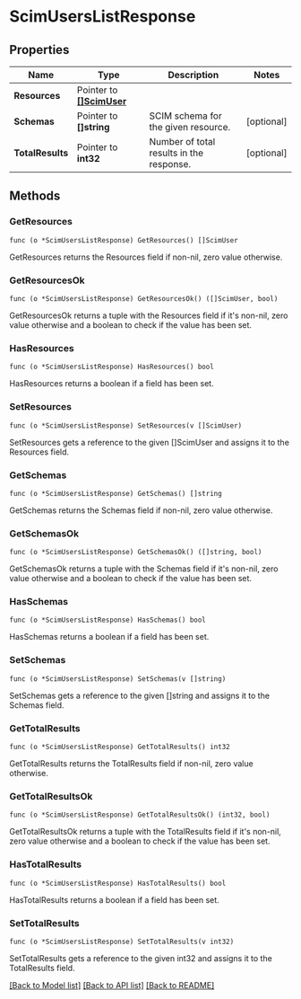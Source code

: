 # ScimUsersListResponse

## Properties

Name | Type | Description | Notes
------------ | ------------- | ------------- | -------------
**Resources** | Pointer to [**[]ScimUser**](ScimUser.md) |  | 
**Schemas** | Pointer to **[]string** | SCIM schema for the given resource. | [optional] 
**TotalResults** | Pointer to **int32** | Number of total results in the response. | [optional] 

## Methods

### GetResources

`func (o *ScimUsersListResponse) GetResources() []ScimUser`

GetResources returns the Resources field if non-nil, zero value otherwise.

### GetResourcesOk

`func (o *ScimUsersListResponse) GetResourcesOk() ([]ScimUser, bool)`

GetResourcesOk returns a tuple with the Resources field if it's non-nil, zero value otherwise
and a boolean to check if the value has been set.

### HasResources

`func (o *ScimUsersListResponse) HasResources() bool`

HasResources returns a boolean if a field has been set.

### SetResources

`func (o *ScimUsersListResponse) SetResources(v []ScimUser)`

SetResources gets a reference to the given []ScimUser and assigns it to the Resources field.

### GetSchemas

`func (o *ScimUsersListResponse) GetSchemas() []string`

GetSchemas returns the Schemas field if non-nil, zero value otherwise.

### GetSchemasOk

`func (o *ScimUsersListResponse) GetSchemasOk() ([]string, bool)`

GetSchemasOk returns a tuple with the Schemas field if it's non-nil, zero value otherwise
and a boolean to check if the value has been set.

### HasSchemas

`func (o *ScimUsersListResponse) HasSchemas() bool`

HasSchemas returns a boolean if a field has been set.

### SetSchemas

`func (o *ScimUsersListResponse) SetSchemas(v []string)`

SetSchemas gets a reference to the given []string and assigns it to the Schemas field.

### GetTotalResults

`func (o *ScimUsersListResponse) GetTotalResults() int32`

GetTotalResults returns the TotalResults field if non-nil, zero value otherwise.

### GetTotalResultsOk

`func (o *ScimUsersListResponse) GetTotalResultsOk() (int32, bool)`

GetTotalResultsOk returns a tuple with the TotalResults field if it's non-nil, zero value otherwise
and a boolean to check if the value has been set.

### HasTotalResults

`func (o *ScimUsersListResponse) HasTotalResults() bool`

HasTotalResults returns a boolean if a field has been set.

### SetTotalResults

`func (o *ScimUsersListResponse) SetTotalResults(v int32)`

SetTotalResults gets a reference to the given int32 and assigns it to the TotalResults field.


[[Back to Model list]](../README.md#documentation-for-models) [[Back to API list]](../README.md#documentation-for-api-endpoints) [[Back to README]](../README.md)



